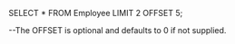 SELECT
  *
FROM
  Employee
LIMIT 2 OFFSET 5;

--The OFFSET is optional and defaults to 0 if not supplied. 